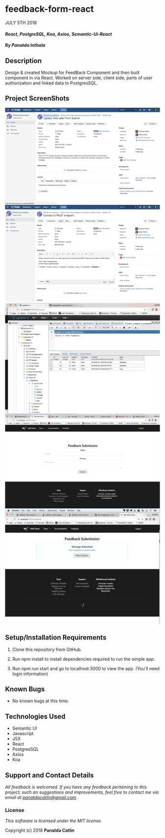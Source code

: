 # feedback-form-react

JULY 5TH 2018

#### _React, PostgreSQL, Koa, Axios, Semantic-Ui-React_ 

#### By _**Panatda Inthala**_

## Description

Design & created Mockup for FeedBack Component and then built component in via React. Worked on server side, client side, parts of user authorization and linked data to PostgresSQL.

## Project ScreenShots

![alt text](JIRAticketsubmitform.png "ira Ticket for creating the view for feedback form")
![alt text](RESTendpoint.png "Jira Ticket for connecting it to PostgresSQL")
![alt text](PostgresSQL.png "PostgresSQL running test")
![alt text](feedbackform.png "Created Feedback Form")
![alt text](feedbackformsubmit.png "Result after submitted form")



## Setup/Installation Requirements

1. Clone this repository from GitHub.

2. Run npm install to install dependencies required to run the simple app.

3. Run npm run start and go to localhost:3000 to view the app. (You'll need login information)

## Known Bugs

* No known bugs at this time.

## Technologies Used
*  Semantic UI
*  Javascript
*  JSX
*  React
*  PostgresSQL
*  Axios
*  Koa

## Support and Contact Details

_All feedback is welcomed. If you have any feedback pertaining to this project; such an suggestions and improvements, feel free to contact me via email at panatdacatlin@gmail.com._

### License

*This software is licensed under the MIT license.*

Copyright (c) 2018 **Panatda Catlin**
